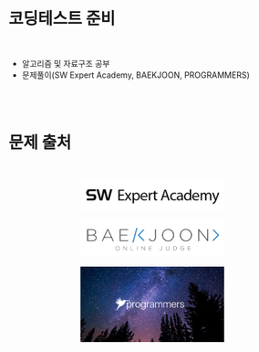 # 코딩테스트 준비

<br/>

- 알고리즘 및 자료구조 공부
- 문제풀이(SW Expert Academy, BAEKJOON, PROGRAMMERS)

<br/><br/>

# 문제 출처

<br/>

<p align="center"><a href="https://swexpertacademy.com/main/main.do"><img src=./img/swea.png width=50% title="SW Expert Academy"></p>
<p align="center"><a href="https://www.acmicpc.net/"><img src=./img/baekjoon.png width=50% title="BAEKJOON"></p>
<p align="center"><a href="https://school.programmers.co.kr/"><img src=./img/pro.jpg width=50% title="PROGRAMMERS"></p>
